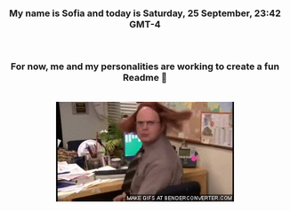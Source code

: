 


<div align="center">
<h3 >My name is Sofia and today is Saturday, 25 September, 23:42 GMT-4</h3><br>
<h3 >For now, me and my personalities are working to create a fun Readme 👋
</h3><br>
<img src='img/dwight.gif' alt='working...'/>
</div>
